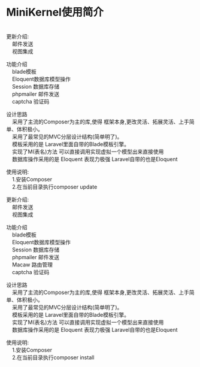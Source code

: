 <h1>MiniKernel使用简介</h1>
<br/>更新介绍:<br/>
&nbsp;&nbsp;&nbsp;&nbsp;邮件发送<br/>
&nbsp;&nbsp;&nbsp;&nbsp;视图集成<br/>

功能介绍<br/>
&nbsp;&nbsp;&nbsp;&nbsp;blade模板<br/>
&nbsp;&nbsp;&nbsp;&nbsp;Eloquent数据库模型操作<br/>
&nbsp;&nbsp;&nbsp;&nbsp;Session 数据库存储<br/>
&nbsp;&nbsp;&nbsp;&nbsp;phpmailer 邮件发送<br/>
&nbsp;&nbsp;&nbsp;&nbsp;captcha 验证码<br/>

设计思路<br/>
&nbsp;&nbsp;&nbsp;&nbsp;采用了主流的Composer为主的库,使得 框架本身,更改灵活、拓展灵活、上手简单、体积极小。<br/>
&nbsp;&nbsp;&nbsp;&nbsp;采用了最常见的MVC分层设计结构(简单明了)。<br/>
&nbsp;&nbsp;&nbsp;&nbsp;模板采用的是 Laravel里面自带的Blade模板引擎。<br/>
&nbsp;&nbsp;&nbsp;&nbsp;实现了M(表名)方法 可以直接调用实现虚拟一个模型出来直接使用<br/>
&nbsp;&nbsp;&nbsp;&nbsp;数据库操作采用的是 Eloquent 表现力极强 Laravel自带的也是Eloquent<br/>

使用说明:<br/>
&nbsp;&nbsp;&nbsp;&nbsp;1.安装Composer<br/>
&nbsp;&nbsp;&nbsp;&nbsp;2.在当前目录执行composer update<br/>

更新介绍:<br/>
&nbsp;&nbsp;&nbsp;&nbsp;邮件发送<br/>
&nbsp;&nbsp;&nbsp;&nbsp;视图集成<br/>

功能介绍<br/>
&nbsp;&nbsp;&nbsp;&nbsp;blade模板<br/>
&nbsp;&nbsp;&nbsp;&nbsp;Eloquent数据库模型操作<br/>
&nbsp;&nbsp;&nbsp;&nbsp;Session 数据库存储<br/>
&nbsp;&nbsp;&nbsp;&nbsp;phpmailer 邮件发送<br/>
&nbsp;&nbsp;&nbsp;&nbsp;Macaw 路由管理<br/>
&nbsp;&nbsp;&nbsp;&nbsp;captcha 验证码<br/>

设计思路<br/>
&nbsp;&nbsp;&nbsp;&nbsp;采用了主流的Composer为主的库,使得 框架本身,更改灵活、拓展灵活、上手简单、体积极小。<br/>
&nbsp;&nbsp;&nbsp;&nbsp;采用了最常见的MVC分层设计结构(简单明了)。<br/>
&nbsp;&nbsp;&nbsp;&nbsp;模板采用的是 Laravel里面自带的Blade模板引擎。<br/>
&nbsp;&nbsp;&nbsp;&nbsp;实现了M(表名)方法 可以直接调用实现虚拟一个模型出来直接使用<br/>
&nbsp;&nbsp;&nbsp;&nbsp;数据库操作采用的是 Eloquent 表现力极强 Laravel自带的也是Eloquent<br/>

使用说明:<br/>
&nbsp;&nbsp;&nbsp;&nbsp;1.安装Composer<br/>
&nbsp;&nbsp;&nbsp;&nbsp;2.在当前目录执行composer install<br/>
